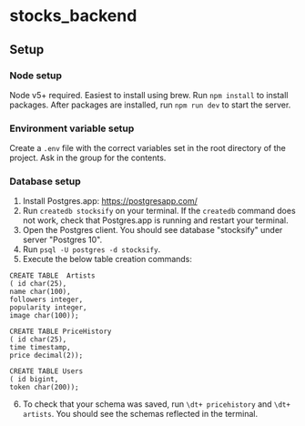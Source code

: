 # stocks_backend

## Setup

### Node setup
Node v5+ required. Easiest to install using brew.
Run ```npm install``` to install packages.
After packages are installed, run ```npm run dev``` to start the server.

### Environment variable setup
Create a `.env` file with the correct variables set in the root directory of the project. Ask in the group for the contents.

### Database setup
1. Install Postgres.app: https://postgresapp.com/
2. Run ```createdb stocksify``` on your terminal. If the `createdb` command does not work, check that Postgres.app is running and restart your terminal.
3. Open the Postgres client. You should see database "stocksify" under server "Postgres 10".
4. Run ```psql -U postgres -d stocksify```.
5. Execute the below table creation commands:

```
CREATE TABLE  Artists
( id char(25), 
name char(100), 
followers integer, 
popularity integer,
image char(100));

CREATE TABLE PriceHistory
( id char(25),
time timestamp, 
price decimal(2));

CREATE TABLE Users
( id bigint,
token char(200)); 
```

6. To check that your schema was saved, run ```\dt+ pricehistory``` and ```\dt+ artists```. You should see the schemas reflected in the terminal.
